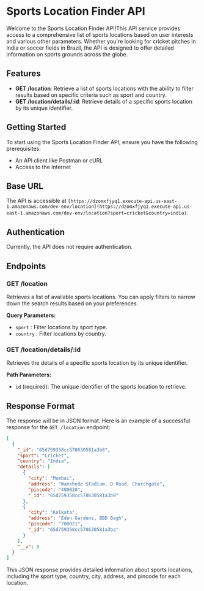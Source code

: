 
# Sports Location Finder API

Welcome to the Sports Location Finder API!This API service provides access to a comprehensive list of sports locations based on user interests and various other parameters. Whether you're looking for cricket pitches in India or soccer fields in Brazil, the API is designed to offer detailed information on sports grounds across the globe.

## Features

- **GET /location**: Retrieve a list of sports locations with the ability to filter results based on specific criteria such as sport and country.
- **GET /location/details/:id**: Retrieve details of a specific sports location by its unique identifier.

## Getting Started

To start using the Sports Location Finder API, ensure you have the following prerequisites:

- An API client like Postman or cURL
- Access to the internet

## Base URL

The API is accessible at `[https://dzomxfjyq1.execute-api.us-east-1.amazonaws.com/dev-env/location](https://dzomxfjyq1.execute-api.us-east-1.amazonaws.com/dev-env/location?sport=cricket&country=india)`.

## Authentication

Currently, the API does not require authentication.

## Endpoints

### GET /location

Retrieves a list of available sports locations. You can apply filters to narrow down the search results based on your preferences.

**Query Parameters:**

- `sport` : Filter locations by sport type.
- `country` : Filter locations by country.

### GET /location/details/:id

Retrieves the details of a specific sports location by its unique identifier.

**Path Parameters:**

- `id` (required): The unique identifier of the sports location to retrieve.

## Response Format

The response will be in JSON format. Here is an example of a successful response for the `GET /location` endpoint:

```json
[
  {
    "_id": "65d759358cc578630581a3b8",
    "sport": "Cricket",
    "country": "India",
    "details": [
      {
        "city": "Mumbai",
        "address": "Wankhede Stadium, D Road, Churchgate",
        "pincode": "400020",
        "_id": "65d759358cc578630581a3b9"
      },
      {
        "city": "Kolkata",
        "address": "Eden Gardens, BBD Bagh",
        "pincode": "700021",
        "_id": "65d759358cc578630581a3ba"
      }
    ],
    "__v": 0
  }
]
```

This JSON response provides detailed information about sports locations, including the sport type, country, city, address, and pincode for each location.
